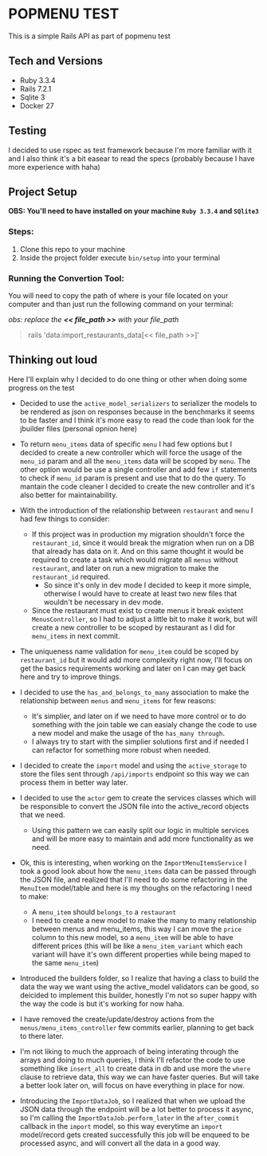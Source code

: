 # POPMENU TEST

This is a simple Rails API as part of popmenu test

## Tech and Versions
- Ruby 3.3.4
- Rails 7.2.1
- Sqlite 3
- Docker 27

## Testing
I decided to use rspec as test framework because I'm more familiar with it and I also think it's a bit easear to read the specs (probably because I have more experience with haha)

## Project Setup
**OBS: You'll need to have installed on your machine `Ruby 3.3.4` and `SQlite3`**

### Steps:
1. Clone this repo to your machine
2. Inside the project folder execute `bin/setup` into your terminal

### Running the Convertion Tool:
You will need to copy the path of where is your file located on your computer and than just run the following command on your terminal:

*obs: replace the **<< file_path >>** with your file_path*

> rails 'data:import_restaurants_data[<< file_path >>]'

## Thinking out loud
Here I'll explain why I decided to do one thing or other when doing some progress on the test

- Decided to use the `active_model_serializers` to serializer the models to be rendered as json on responses because in the benchmarks it seems to be faster and I think it's more easy to read the code than look for the jbuilder files (personal opnion here)

- To return `menu_items` data of specific `menu` I had few options but I decided to create a new controller which will force the usage of the `menu_id` param and all the `menu_items` data will be scoped by `menu`. The other option would be use a single controller and add few `if` statements to check if `menu_id` param is present and use that to do the query. To mantain the code cleaner I decided to create the new controller and it's also better for maintainability.

- With the introduction of the relationship between `restaurant` and `menu` I had few things to consider:
  - If this project was in production my migration shouldn't force the `restaurant_id`, since it would break the migration when run on a DB that already has data on it. And on this same thought it would be required to create a task which would migrate all `menus` without `restaurant`, and later on run a new migration to make the `restaurant_id` required.
    - So since it's only in dev mode I decided to keep it more simple, otherwise I would have to create at least two new files that wouldn't be necessary in dev mode.
  - Since the restaurant must exist to create menus it break existent `MenusController`, so I had to adjust a little bit to make it work, but will create a new controller to be scoped by restaurant as I did for `menu_items` in next commit.

- The uniqueness name validation for `menu_item` could be scoped by `restaurant_id` but it would add more complexity right now, I'll focus on get the basics requirements working and later on I can may get back here and try to improve things.

- I decided to use the `has_and_belongs_to_many` association to make the relationship between `menus` and `menu_items` for few reasons:
  - It's simplier, and later on if we need to have more control or to do something with the join table we can easialy change the code to use a new model and make the usage of the `has_many through`.
  - I always try to start with the simplier solutions first and if needed I can refactor for something more robust when needed.

- I decided to create the `import` model and using the `active_storage` to store the files sent through `/api/imports` endpoint so this way we can process them in better way later.

- I decided to use the `actor` gem to create the services classes which will be responsible to convert the JSON file into the active_record objects that we need.
  - Using this pattern we can easily split our logic in multiple services and will be more easy to maintain and add more functionality as we need.

- Ok, this is interesting, when working on the `ImportMenuItemsService` I took a good look about how the `menu_items` data can be passed through the JSON file, and realized that I'll need to do some refactoring in the `MenuItem` model/table and here is my thoughs on the refactoring I need to make:
  - A `menu_item` should `belongs_to` a `restaurant`
  - I need to create a new model to make the many to many relationship between menus and menu_items, this way I can move the `price` column to this new model, so a `menu_item` will be able to have different prices (this will be like a `menu_item_variant` which each variant will have it's own different properties while being maped to the same `menu_item`)

- Introduced the builders folder, so I realize that having a class to build the data the way we want using the active_model validators can be good, so deicided to implement this builder, honestly I'm not so super happy with the way the code is but it's working for now haha.

- I have removed the create/update/destroy actions from the `menus/menu_items_controller` few commits earlier, planning to get back to there later.

- I'm not liking to much the approach of being interating through the arrays and doing to much queries, I think I'll refactor the code to use something like `insert_all` to create data in db and use more the `where` clause to retrieve data, this way we can have faster queries. But will take a better look later on, will focus on have everything in place for now.

- Introducing the `ImportDataJob`, so I realized that when we upload the JSON data through the endpoint will be a lot better to process it async, so I'm calling the `ImportDataJob.perform_later` in the `after_commit` callback in the `import` model, so this way everytime an `import` model/record gets created successfully this job will be enqueed to be processed async, and will convert all the data in a good way.
